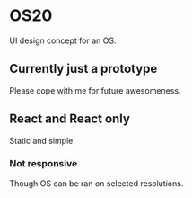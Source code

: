 # OS20

UI design concept for an OS.

## Currently just a prototype

Please cope with me for future awesomeness.

## React and React only

Static and simple.

### Not responsive

Though OS can be ran on selected resolutions.
